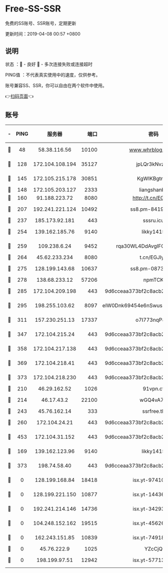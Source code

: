 # Free-SS-SSR

免费的SS账号、SSR账号，定期更新

更新时间：2019-04-08 00:57 +0800

## 说明

状态     ：🙂 - 良好 🙁 - 多次连接失败或连接超时

PING值   ：不代表真实使用中的速度，仅供参考。

账号兼容SS、SSR，你可以自由在两个软件中使用。

👉[扫码页面](https://liesauer.github.io/Free-SS-SSR/)👈

## 账号

|-|PING|服务器|端口|密码|加密方式|区域|
|:----:|:----:|:-----:|-----:|:----:|:----:|:----:|
|🙂|48|58.38.116.56|10100|www.whrblog.online|aes-256-cfb|CN|
|🙂|128|172.104.108.194|35127|jpLQr3kNvzJG|aes-256-cfb|JP|
|🙂|145|172.105.215.178|30851|KgWIKBgtrjzT|aes-256-cfb|JP|
|🙂|148|172.105.203.127|2333|liangshanbo|chacha20|JP|
|🙂|160|91.188.223.72|8080|http://t.cn/EGJIyrl|rc4-md5|RU|
|🙂|207|192.241.221.124|10492|ss8.pm-84199449|aes-256-cfb|US|
|🙂|237|185.173.92.181|443|sssru.icu|rc4-md5|RU|
|🙂|254|139.162.185.76|9140|likky1415|aes-256-cfb|DE|
|🙂|259|109.238.6.24|9452|rqa30WL4DdAvgIFG6Fs3znzTa|aes-256-cfb|FR|
|🙂|264|45.62.233.234|8080|t.cn/EGJIyrl|rc4-md5|CA|
|🙂|275|128.199.143.68|10637|ss8.pm-08735553|aes-256-cfb|SG|
|🙂|278|138.68.233.12|57206|npmTCK|rc4-md5|US|
|🙂|285|172.104.209.198|443|9d6cceaa373bf2c8acb22e60b6a58be6|aes-256-cfb|US|
|🙂|295|198.255.103.62|8097|eIW0Dnk69454e6nSwuspv9DmS201tQ0D|aes-256-cfb|US|
|🙂|311|157.230.251.13|17337|o7I773nqP8ug|aes-256-cfb|SG|
|🙂|347|172.104.215.24|443|9d6cceaa373bf2c8acb22e60b6a58be6|aes-256-cfb|US|
|🙂|358|172.104.217.138|443|9d6cceaa373bf2c8acb22e60b6a58be6|aes-256-cfb|US|
|🙂|369|172.104.218.41|443|9d6cceaa373bf2c8acb22e60b6a58be6|aes-256-cfb|US|
|🙂|373|172.104.218.230|443|9d6cceaa373bf2c8acb22e60b6a58be6|aes-256-cfb|US|
|🙂|210|46.29.162.52|1026|91vpn.cf|rc4-md5|RU|
|🙂|214|46.17.43.2|22100|wGQ4vA7D|aes-256-gcm|RU|
|🙂|243|45.76.162.14|333|ssrfree.tk|rc4|SG|
|🙂|260|172.104.24.21|443|9d6cceaa373bf2c8acb22e60b6a58be6|aes-256-cfb|US|
|🙂|453|172.104.31.152|443|9d6cceaa373bf2c8acb22e60b6a58be6|aes-256-cfb|US|
|🙁|169|139.162.123.96|9140|likky1415|aes-256-cfb|JP|
|🙁|373|198.74.58.40|443|9d6cceaa373bf2c8acb22e60b6a58be6|aes-256-cfb|US|
|🙁|0|128.199.168.84|18418|isx.yt-97410665|aes-256-cfb|SG|
|🙁|0|128.199.221.150|10877|isx.yt-14436623|aes-256-cfb|SG|
|🙁|0|192.241.214.146|14736|isx.yt-34293707|aes-256-cfb|US|
|🙁|0|104.248.152.162|19515|isx.yt-45626994|aes-256-cfb|SG|
|🙁|0|162.243.151.85|10839|isx.yt-74918463|aes-256-cfb|US|
|🙁|0|45.76.222.9|1025|YZcCjQ|rc4-md5|JP|
|🙁|0|198.199.97.51|12942|isx.yt-57713725|aes-256-cfb|US|
